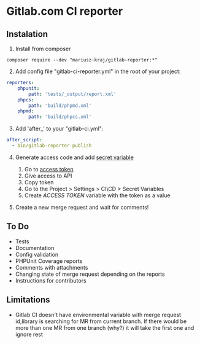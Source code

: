 # Gitlab.com CI reporter

## Instalation

1. Install from composer
```
composer require --dev "mariusz-kraj/gitlab-reporter:*"
```

2. Add config file "gitlab-ci-reporter.yml" in the root of your project:

```yaml
reporters:
    phpunit:
        path: 'tests/_output/report.xml'
    phpcs:
        path: 'build/phpmd.xml'
    phpmd:
        path: 'build/phpcs.xml'
```

3. Add 'after_' to your "gitlab-ci.yml":

```yaml
after_script:
  - bin/gitlab-reporter publish
```

4. Generate access code and add [secret variable](https://docs.gitlab.com/ee/ci/variables/#secret-variables)

    1. Go to [access token](https://gitlab.com/profile/personal_access_tokens)
    2. Give access to API
    3. Copy token
    4. Go to the Project > Settings > CI\CD > Secret Variables
    5. Create _ACCESS TOKEN_ variable with the token as a value
    
5. Create a new merge request and wait for comments!
    

## To Do

* Tests
* Documentation
* Config validation
* PHPUnit Coverage reports
* Comments with attachments
* Changing state of merge request depending on the reports
* Instructions for contributors

## Limitations

* Gitlab CI doesn't have environmental variable with merge request id,library is searching for MR from current branch. If there would be more than one MR from one branch (why?) it will take the first one and ignore rest
